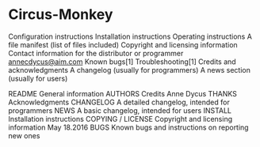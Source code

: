 # Circus-Monkey
Configuration instructions
Installation instructions
Operating instructions
A file manifest (list of files included)
Copyright and licensing information
Contact information for the distributor or programmer
  annecdycus@aim.com
Known bugs[1]
Troubleshooting[1]
Credits and acknowledgments
A changelog (usually for programmers)
A news section (usually for users)

README	General information
AUTHORS	Credits
  Anne Dycus
THANKS	Acknowledgments
CHANGELOG	A detailed changelog, intended for programmers
NEWS	A basic changelog, intended for users
INSTALL	Installation instructions
COPYING / LICENSE	Copyright and licensing information
  May 18.2016
BUGS	Known bugs and instructions on reporting new ones
